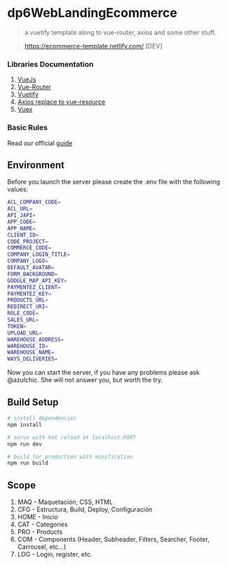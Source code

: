 # dp6WebLandingEcommerce

> a vuetify template along to vue-router, axios and some other stuff.

> https://ecommerce-template.netlify.com/ [DEV]

### Libraries Documentation

1.  [VueJs](vuejs.org)
2.  [Vue-Router](https://router.vuejs.org/en/)
3.  [Vuetify](http://next.vuetifyjs.com)
4.  [Axios replace to vue-resource](https://github.com/axios/axios)
5.  [Vuex](https://vuex.vuejs.org/)

### Basic Rules

Read our official [guide](https://style-guide.eperedo.com/)

## Environment

Before you launch the server please create the .env file with the following values:

```bash
ACL_COMPANY_CODE=
ACL_URL=
API_JAPI=
APP_CODE=
APP_NAME=
CLIENT_ID=
CODE_PROJECT=
COMMERCE_CODE=
COMPANY_LOGIN_TITLE=
COMPANY_LOGO=
DEFAULT_AVATAR=
FORM_BACKGROUND=
GOOGLE_MAP_API_KEY=
PAYMENTEZ_CLIENT=
PAYMENTEZ_KEY=
PRODUCTS_URL=
REDIRECT_URI=
ROLE_CODE=
SALES_URL=
TOKEN=
UPLOAD_URL=
WAREHOUSE_ADDRESS=
WAREHOUSE_ID=
WAREHOUSE_NAME=
WAYS_DELIVERIES=
```

Now you can start the server, if you have any problems please ask @azulchic. She will not answer you, but worth the try.

## Build Setup

```bash
# install dependencies
npm install

# serve with hot reload at localhost:PORT
npm run dev

# build for production with minification
npm run build 
```

## Scope

1. MAQ - Maquetación, CSS, HTML
2. CFG - Estructura, Build, Deploy, Configuración
3. HOME - Inicio
4. CAT - Categories
5. PRO - Products
6. COM - Components (Header, Subheader, Filters, Searcher, Footer, Carrousel, etc...)
7. LOG - Login, register, etc.
